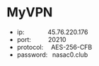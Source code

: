 # MyVPN

* ip:        &ensp;&ensp;&ensp;&ensp;&ensp;&ensp;&ensp;45.76.220.176  
* port:      &ensp;&ensp;&ensp;&ensp;&ensp;20210  
* protocol:  &ensp;&ensp;AES-256-CFB  
* password:  &ensp;nasac0.club  
